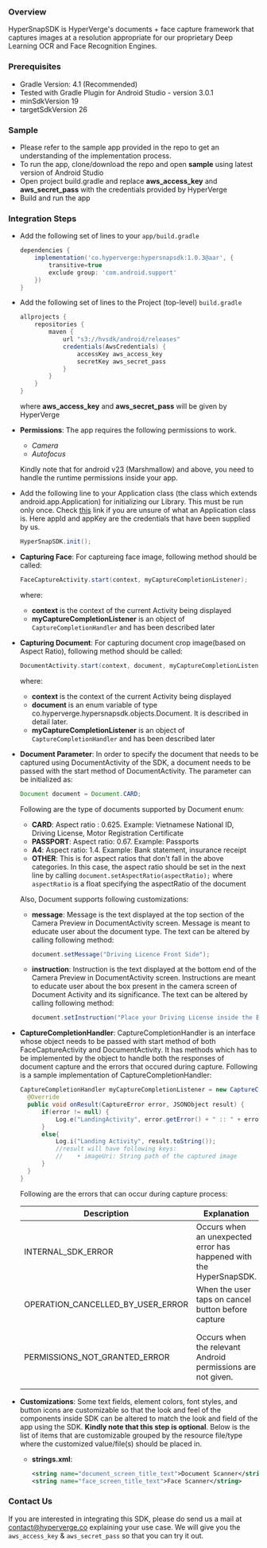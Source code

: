 ### Overview
HyperSnapSDK is HyperVerge's documents + face capture framework that captures images at a resolution appropriate for our proprietary Deep Learning OCR and Face Recognition Engines.

### Prerequisites
- Gradle Version: 4.1 (Recommended)
- Tested with Gradle Plugin for Android Studio - version 3.0.1 
- minSdkVersion 19
- targetSdkVersion 26

### Sample
- Please refer to the sample app provided in the repo to get an understanding of the implementation process.
- To run the app, clone/download the repo and open **sample** using latest version of Android Studio
- Open project build.gradle and replace **aws_access_key** and **aws_secret_pass** with the credentials provided by HyperVerge
- Build and run the app

### Integration Steps
- Add the following set of lines to your `app/build.gradle`

  ```groovy
  dependencies {
      implementation('co.hyperverge:hypersnapsdk:1.0.3@aar', {
          transitive=true
          exclude group: 'com.android.support'
      })
  }
  ```
- Add the following set of lines to the Project (top-level) `build.gradle`

  ```groovy
  allprojects {
      repositories {
          maven {
              url "s3://hvsdk/android/releases"
              credentials(AwsCredentials) {
                  accessKey aws_access_key
                  secretKey aws_secret_pass
              }
          }
      }
  }
  ```
  where **aws_access_key** and **aws_secret_pass** will be given by HyperVerge
- **Permissions**: The app requires the following permissions to work.
    - *Camera*
    - *Autofocus*

    Kindly note that for android v23 (Marshmallow) and above, you need to handle the runtime permissions inside your app.

- Add the following line to your Application class (the class which extends android.app.Application) for initializing our Library. This must be run only once. Check [this](https://guides.codepath.com/android/Understanding-the-Android-Application-Class) link if you are unsure of what an Application class is. Here appId and appKey are the credentials that have been supplied by us.
  ```java
  HyperSnapSDK.init();
  ```
- **Capturing Face**: For captureing face image, following method should be called:
  ```java
  FaceCaptureActivity.start(context, myCaptureCompletionListener);
  ```
  where:
  - **context** is the context of the current Activity being displayed
  - **myCaptureCompletionListener** is an object of `CaptureCompletionHandler` and has been described later
- **Capturing Document**: For capturing document crop image(based on Aspect Ratio), following method should be called:
  ```java
  DocumentActivity.start(context, document, myCaptureCompletionListener);
  ```
  where:
  - **context** is the context of the current Activity being displayed
  - **document** is an enum variable of type co.hyperverge.hypersnapsdk.objects.Document. It is described in detail later.
  - **myCaptureCompletionListener** is an object of `CaptureCompletionHandler` and has been described later
- **Document Parameter**: In order to specify the document that needs to be captured using DocumentActivity of the SDK, a document needs to be passed with the start method of DocumentActivity. The parameter can be initialized as:
  ```java
  Document document = Document.CARD;
  ```
  
  Following are the type of documents supported by Document enum:
    - **CARD**: Aspect ratio : 0.625. Example: Vietnamese National ID, Driving License, Motor Registration Certificate
    - **PASSPORT**: Aspect ratio: 0.67. Example: Passports
    - **A4**: Aspect ratio: 1.4. Example: Bank statement, insurance receipt
    - **OTHER**: This is for aspect ratios that don't fall in the above categories. In this case, the aspect ratio should be set in the next line by calling `document.setAspectRatio(aspectRatio);`
      where `aspectRatio` is a float specifying the aspectRatio of the document
  
  Also, Document supports following customizations:
  - **message**: Message is the text displayed at the top section of the Camera Preview in DocumentActivity screen. Message is meant to educate user about the document type. The text can be altered by calling following method:
    ```java
    document.setMessage("Driving Licence Front Side");
    ```
  - **instruction**: Instruction is the text displayed at the bottom end of the Camera Preview in DocumentActivity screen. Instructions are meant to educate user about the box present in the camera screen of Document Activity and its significance. The text can be altered by calling following method:
    ```java
    document.setInstruction("Place your Driving License inside the Box");
    ```
- **CaptureCompletionHandler**: CaptureCompletionHandler is an interface whose object needs to be passed with start method of both FaceCaptureActivity and DocumentActivity. It has methods which has to be implemented by the object to handle both the responses of document capture and the errors that occured during capture. Following is a sample implementation of CaptureCompletionHandler:
  ```java
  CaptureCompletionHandler myCaptureCompletionListener = new CaptureCompletionHandler() {
    @Override
    public void onResult(CaptureError error, JSONObject result) {
        if(error != null) {
            Log.e("LandingActivity", error.getError() + " :: " + error.getErrMsg());
        }
        else{
            Log.i("Landing Activity", result.toString());
            //result will have following keys:
            //    • imageUri: String path of the captured image
        }
    }
  }
  ```
  Following are the errors that can occur during capture process:
  
  |Description|Explanation|Action|
  |-----------|-----------|------|
  |INTERNAL_SDK_ERROR|Occurs when an unexpected error has happened with the HyperSnapSDK.|Notify HyperVerge|
  |OPERATION_CANCELLED_BY_USER_ERROR|When the user taps on cancel button before capture|Try again.|
  |PERMISSIONS_NOT_GRANTED_ERROR|Occurs when the relevant Android permissions are not given.|Ensure that the necessary permissions are given by user.|
- **Customizations**: Some text fields, element colors, font styles, and button icons are customizable so that the look and feel of the components inside SDK can be altered to match the look and field of the app using the SDK. **Kindly note that this step is optional**. Below is the list of items that are customizable grouped by the resource file/type where the customized value/file(s) should be placed in.
    - **strings.xml**:
      ```xml
      <string name="document_screen_title_text">Document Scanner</string>
      <string name="face_screen_title_text">Face Scanner</string>
      ```
### Contact Us
If you are interested in integrating this SDK, please do send us a mail at [contact@hyperverge.co](mailto:contact@hyperverge.co) explaining your use case. We will give you the `aws_access_key` & `aws_secret_pass` so that you can try it out.
      
